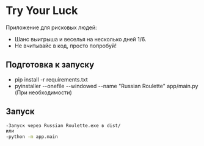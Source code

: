 # Try Your Luck

Приложение для рисковых людей:
- Шанс выигрыша и веселья на несколько дней 1/6.
- Не вчитывайс в код, просто попробуй!


## Подготовка к запуску
- pip install -r requirements.txt
- pyinstaller --onefile --windowed --name "Russian Roulette" app/main.py (При необходимости)

## Запуск
```bash
-Запуск через Russian Roulette.exe в dist/
или
-python -m app.main
